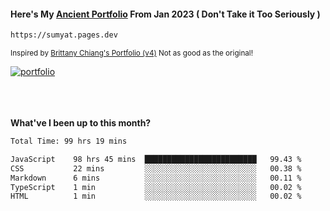 #### Here's My [Ancient Portfolio](https://sumyat.pages.dev) From Jan 2023 ( Don't Take it Too Seriously ) 
````bash
https://sumyat.pages.dev 
````

<sub>Inspired by [Brittany Chiang's Portfolio (v4)](https://v4.brittanychiang.com/) Not as good as the original!</sub>


<a href='https://sumyat.pages.dev/'>
    <img src='https://github.com/sumyat-aung/sumyat-aung/assets/108873224/c9b4f2be-c585-4dd3-84e1-692c3854a6d8' alt='portfolio' align='center' />
</a>


<br />
<br />


<br />
<br />

**What've I been up to this month?**

<!--START_SECTION:waka-->

```txt
Total Time: 99 hrs 19 mins

JavaScript    98 hrs 45 mins  █████████████████████████   99.43 %
CSS           22 mins         ░░░░░░░░░░░░░░░░░░░░░░░░░   00.38 %
Markdown      6 mins          ░░░░░░░░░░░░░░░░░░░░░░░░░   00.11 %
TypeScript    1 min           ░░░░░░░░░░░░░░░░░░░░░░░░░   00.02 %
HTML          1 min           ░░░░░░░░░░░░░░░░░░░░░░░░░   00.02 %
```

<!--END_SECTION:waka-->




